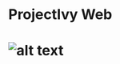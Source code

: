 # ProjectIvy Web

# ![alt text](https://image.ibb.co/gzGODG/screencapture_localhost_3000_trips_1509574075968.png)
